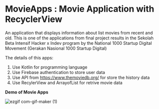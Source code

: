 # MovieApps : Movie Application with RecyclerView
An application that displays information about list movies from recent and old. This is one of the applications from final project results in the Sekolah Beta Intensif Hacker x Indev program by the National 1000 Startup Digital Movement (Gerakan Nasional 1000 Startup Digital)

The details of this apps:

1. Use Kotlin for programming language
2. Use Firebase authentication to store user data
3. Use API from https://www.themoviedb.org/ for store the history data
4. Use RecylerView and ArrayofList for retrive movie data


<b> Demo of Movie Apps </b> 

![ezgif com-gif-maker (1)](https://user-images.githubusercontent.com/89477206/198838641-8ae1bc55-8cc0-4272-89bc-8f2e4197f802.gif)
